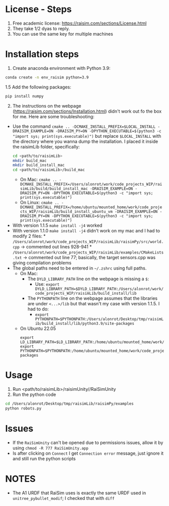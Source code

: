 # License - Steps
1. Free academic license: https://raisim.com/sections/License.html
2. They take 1/2 dyas to reply.
2. You can use the same key for multiple machines

# Installation steps
1. Create anaconda environment with Python 3.9:
```bash
conda create -n env_raisim python=3.9
```
1.5 Add the following packages:
```bash
pip install numpy
````

2. The instructions on the webpage (https://raisim.com/sections/Installation.html) didn't work out fo the box for me. Here are some troubleshooting:
 * Use the command `cmake .. -DCMAKE_INSTALL_PREFIX=$LOCAL_INSTALL -DRAISIM_EXAMPLE=ON -DRAISIM_PY=ON -DPYTHON_EXECUTABLE=$(python3 -c "import sys; print(sys.executable)")`
	but replace `$LOCAL_INSTALL` with the directory where you wanna dump the installation. I placed it inside the raisimLib folder, specifically:
	```bash
	cd <path/to/raisimLib>
	mkdir build_mac
	mkdir build_install_mac
	cd <path/to/raisimLib>/build_mac
	```
	* On Mac:
		`cmake .. -DCMAKE_INSTALL_PREFIX=/Users/alonrot/work/code_projects_WIP/raisimLib/build/build_install_mac -DRAISIM_EXAMPLE=ON -DRAISIM_PY=ON -DPYTHON_EXECUTABLE=$(python3 -c "import sys; print(sys.executable)")`
	* On Linux:
		`cmake .. -DCMAKE_INSTALL_PREFIX=/home/ubuntu/mounted_home/work/code_projects_WIP/raisimLib/build_install_ubuntu_vm -DRAISIM_EXAMPLE=ON -DRAISIM_PY=ON -DPYTHON_EXECUTABLE=$(python3 -c "import sys; print(sys.executable)")`
 * With version 1.1.5 `make install -j4` worked
 * With version 1.1.0 `make install -j4` didn't work on my mac and I had to modify 2 files:
		* `/Users/alonrot/work/code_projects_WIP/raisimLib/raisimPy/src/world.cpp` -> commented out lines 928-941
		* `/Users/alonrot/work/code_projects_WIP/raisimLib/examples/CMakeLists.txt` -> commented out line 77; basically, the target sensors.cpp was giving compilation problems
 * The global paths need to be entered in `~/.zshrc` using full paths. 
 	* On Mac:
	 	* The `DYLD_LIBRARY_PATH` line on the webpage is missing a `$`:
			* Use: `export DYLD_LIBRARY_PATH=$DYLD_LIBRARY_PATH:/Users/alonrot/work/code_projects_WIP/raisimLib/build_install/lib`
		* The `PYTHONPATH` line on the webpage assumes that the libraries are under `<...>/lib` but that wasn't my case with version 1.1.5. I had to do:
			* `export PYTHONPATH=$PYTHONPATH:/Users/alonrot/Desktop/tmp/raisimLib/build_install/lib/python3.9/site-packages`
	* On Ubuntu 22.05
		```
		export LD_LIBRARY_PATH=$LD_LIBRARY_PATH:/home/ubuntu/mounted_home/work/code_projects_WIP/raisimLib/build_install/lib
		export PYTHONPATH=$PYTHONPATH:/home/ubuntu/mounted_home/work/code_projects_WIP/raisimLib/build_install/lib/python3.9/site-packages
		```





# Usage
1. Run <path/to/raisimLib>/raisimUnity/<OS>/RaiSimUnity
2. Run the python code
```bash
cd /Users/alonrot/Desktop/tmp/raisimLib/raisimPy/examples
python robots.py
````

# Issues
* If the `RaiSimUnity` can't be opened due to permissions issues, allow it by using `chmod -R 777 RaiSimUnity.app`
* Is after clicking on `Connect` I get `Connection error` message, just ignore it and still run the python scripts


# NOTES
* The A1 URDF that RaiSim uses is exactly the same URDF used in `unitree_pybullet_modif`; I checked that with `diff`







